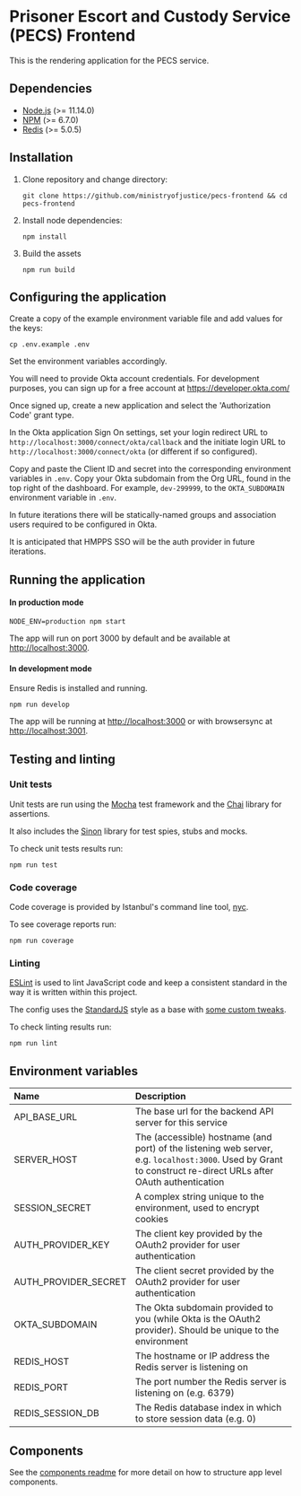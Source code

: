 # Prisoner Escort and Custody Service (PECS) Frontend

This is the rendering application for the PECS service.

## Dependencies

- [Node.js](https://nodejs.org/en/) (>= 11.14.0)
- [NPM](https://www.npmjs.com/) (>= 6.7.0)
- [Redis](https://redis.io/) (>= 5.0.5)

## Installation

1. Clone repository and change directory:

   ```
   git clone https://github.com/ministryofjustice/pecs-frontend && cd pecs-frontend
   ```

1. Install node dependencies:

   ```
   npm install
   ```

1. Build the assets

    ```
    npm run build
    ```

## Configuring the application

Create a copy of the example environment variable file and add values for the keys:

   ```
   cp .env.example .env
   ```

Set the environment variables accordingly.

You will need to provide Okta account credentials. For development purposes, you can sign up for a free account at https://developer.okta.com/

Once signed up, create a new application and select the 'Authorization Code' grant type.

In the Okta application Sign On settings, set your login redirect URL to `http://localhost:3000/connect/okta/callback` and the initiate login URL to `http://localhost:3000/connect/okta` (or different if so configured).

Copy and paste the Client ID and secret into the corresponding environment variables in `.env`. Copy your Okta subdomain from the Org URL, found in the top right of the dashboard. For example, `dev-299999`, to the `OKTA_SUBDOMAIN` environment variable in `.env`.

In future iterations there will be statically-named groups and association users required to be configured in Okta.

It is anticipated that HMPPS SSO will be the auth provider in future iterations.


## Running the application

#### In production mode

```
NODE_ENV=production npm start
```

The app will run on port 3000 by default and be available at [http://localhost:3000](http://localhost:3000).

#### In development mode

Ensure Redis is installed and running.

```
npm run develop
```

The app will be running at [http://localhost:3000](http://localhost:3000) or with browsersync at [http://localhost:3001](http://localhost:3001).

## Testing and linting

### Unit tests

Unit tests are run using the [Mocha](https://mochajs.org/) test framework and the [Chai](https://www.chaijs.com/) library for assertions.

It also includes the [Sinon](https://sinonjs.org/) library for test spies, stubs and mocks.

To check unit tests results run:

```
npm run test
```

### Code coverage

Code coverage is provided by Istanbul's command line tool, [nyc](https://www.npmjs.com/package/nyc).

To see coverage reports run:

```
npm run coverage
```

### Linting

[ESLint](https://eslint.org/) is used to lint JavaScript code and keep a consistent standard in the way it is written within this project.

The config uses the [StandardJS](https://standardjs.com/) style as a base with [some custom tweaks](./.eslintrc.js).

To check linting results run:

```
npm run lint
```

## Environment variables

| Name | Description |
|:-----|:------------|
| API_BASE_URL | The base url for the backend API server for this service |
| SERVER_HOST | The (accessible) hostname (and port) of the listening web server, e.g. `localhost:3000`. Used by Grant to construct re-direct URLs after OAuth authentication |
| SESSION_SECRET | A complex string unique to the environment, used to encrypt cookies |
| AUTH_PROVIDER_KEY | The client key provided by the OAuth2 provider for user authentication |
| AUTH_PROVIDER_SECRET | The client secret provided by the OAuth2 provider for user authentication |
| OKTA_SUBDOMAIN | The Okta subdomain provided to you (while Okta is the OAuth2 provider). Should be unique to the environment |
| REDIS_HOST | The hostname or IP address the Redis server is listening on |
| REDIS_PORT | The port number the Redis server is listening on (e.g. 6379) |
| REDIS_SESSION_DB | The Redis database index in which to store session data (e.g. 0) |

## Components

See the [components readme](./common/components/README.md) for more detail on how to structure app level components.
